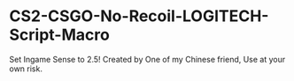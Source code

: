 # CS2-CSGO-No-Recoil-LOGITECH-Script-Macro
  Set Ingame Sense to 2.5!
  Created by One of my Chinese friend, Use at your own risk.

